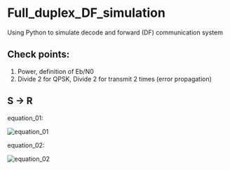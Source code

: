 # Full_duplex_DF_simulation
Using Python to simulate decode and forward (DF) communication system

## Check points:
1. Power, definition of Eb/N0
2. Divide 2 for QPSK, Divide 2 for transmit 2 times (error propagation)

## S -> R
equation_01:

![equation_01](https://raw.githubusercontent.com/MeowLucian/Full_duplex_DF_simulation/master/Pictures/equation_01.PNG)

equation_02:

![equation_02](https://raw.githubusercontent.com/MeowLucian/Full_duplex_DF_simulation/master/Pictures/equation_02.PNG)